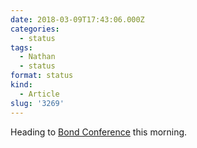 ```yaml
---
date: 2018-03-09T17:43:06.000Z
categories:
  - status
tags:
  - Nathan
  - status
format: status
kind:
  - Article
slug: '3269'
---
```

Heading to [Bond Conference][1] this morning.

 [1]: https://bond.backerkit.com
